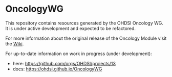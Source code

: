 # OncologyWG

This repository contains resources generated by the OHDSI Oncology WG. It is under active development and expected to be refactored.

For more information about the original release of the Oncology Module visit the [Wiki](https://github.com/OHDSI/OncologyWG/wiki).

For up-to-date information on work in progress (under development):
- here: https://github.com/orgs/OHDSI/projects/13
- docs: https://ohdsi.github.io/OncologyWG 
